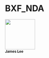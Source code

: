 # BXF_NDA

<a href="https://github.com/JamesLeeCY">
<img src="https://drive.google.com/uc?export=view&id=1mf_Asopjr3b24oeCJW2zO_3eHvJha_GH" 
width="100px;" alt=""/>
<br /><sub><b>James Lee</b></sub>
</a>
